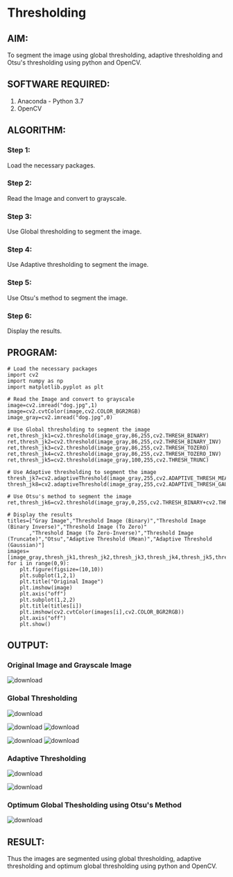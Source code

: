 # Thresholding
## AIM:
To segment the image using global thresholding, adaptive thresholding and Otsu's thresholding using python and OpenCV.

## SOFTWARE REQUIRED:
1. Anaconda - Python 3.7
2. OpenCV

## ALGORITHM:

### Step 1:
Load the necessary packages.

### Step 2:
Read the Image and convert to grayscale.

### Step 3:
Use Global thresholding to segment the image.

### Step 4:
Use Adaptive thresholding to segment the image.

### Step 5:
Use Otsu's method to segment the image.

### Step 6:
Display the results.

## PROGRAM:
```
# Load the necessary packages
import cv2
import numpy as np
import matplotlib.pyplot as plt

# Read the Image and convert to grayscale
image=cv2.imread("dog.jpg",1)
image=cv2.cvtColor(image,cv2.COLOR_BGR2RGB)
image_gray=cv2.imread("dog.jpg",0)

# Use Global thresholding to segment the image
ret,thresh_jk1=cv2.threshold(image_gray,86,255,cv2.THRESH_BINARY)
ret,thresh_jk2=cv2.threshold(image_gray,86,255,cv2.THRESH_BINARY_INV)
ret,thresh_jk3=cv2.threshold(image_gray,86,255,cv2.THRESH_TOZERO)
ret,thresh_jk4=cv2.threshold(image_gray,86,255,cv2.THRESH_TOZERO_INV)
ret,thresh_jk5=cv2.threshold(image_gray,100,255,cv2.THRESH_TRUNC)

# Use Adaptive thresholding to segment the image
thresh_jk7=cv2.adaptiveThreshold(image_gray,255,cv2.ADAPTIVE_THRESH_MEAN_C,cv2.THRESH_BINARY,11,2)
thresh_jk8=cv2.adaptiveThreshold(image_gray,255,cv2.ADAPTIVE_THRESH_GAUSSIAN_C,cv2.THRESH_BINARY,11,2)

# Use Otsu's method to segment the image 
ret,thresh_jk6=cv2.threshold(image_gray,0,255,cv2.THRESH_BINARY+cv2.THRESH_OTSU)

# Display the results
titles=["Gray Image","Threshold Image (Binary)","Threshold Image (Binary Inverse)","Threshold Image (To Zero)"
       ,"Threshold Image (To Zero-Inverse)","Threshold Image (Truncate)","Otsu","Adaptive Threshold (Mean)","Adaptive Threshold (Gaussian)"]
images=[image_gray,thresh_jk1,thresh_jk2,thresh_jk3,thresh_jk4,thresh_jk5,thresh_jk6,thresh_jk7,thresh_jk8]
for i in range(0,9):
    plt.figure(figsize=(10,10))
    plt.subplot(1,2,1)
    plt.title("Original Image")
    plt.imshow(image)
    plt.axis("off")
    plt.subplot(1,2,2)
    plt.title(titles[i])
    plt.imshow(cv2.cvtColor(images[i],cv2.COLOR_BGR2RGB))
    plt.axis("off")
    plt.show()
```
## OUTPUT:

### Original Image and Grayscale Image


![download](https://github.com/Hanumanth26/Thresholding/assets/121033192/9b38d263-a4d8-4d52-95af-e2c3bd462ffc)



### Global Thresholding
![download](https://github.com/Hanumanth26/Thresholding/assets/121033192/94ac8d55-3b9e-4d0b-b794-10693c02d26b)

![download](https://github.com/Hanumanth26/Thresholding/assets/121033192/5e0a78f1-992c-4d8f-8cce-646a4d43052f)
![download](https://github.com/Hanumanth26/Thresholding/assets/121033192/bf374883-494e-49d5-bb59-6589753fb4c5)

![download](https://github.com/Hanumanth26/Thresholding/assets/121033192/8267dc55-d80e-4ccb-9366-2085112c1f03)
![download](https://github.com/Hanumanth26/Thresholding/assets/121033192/b89a798f-993e-42a2-930b-d864fc3bb557)

### Adaptive Thresholding
![download](https://github.com/Hanumanth26/Thresholding/assets/121033192/588ec519-8b84-41da-8746-c94c88b0ec35)

![download](https://github.com/Hanumanth26/Thresholding/assets/121033192/18c7e87d-d557-4b54-a322-a710cfefc30a)



### Optimum Global Thesholding using Otsu's Method
![download](https://github.com/Hanumanth26/Thresholding/assets/121033192/06afc8de-5945-4638-8c4b-08989af4adff)



## RESULT:
Thus the images are segmented using global thresholding, adaptive thresholding and optimum global thresholding using python and OpenCV.
